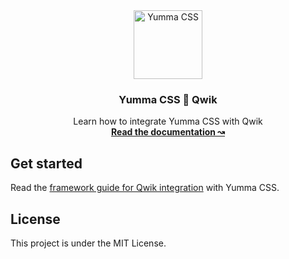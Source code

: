 <div align="center">
  <a href="https://yummacss.com" target="_blank" target="_blank" rel="noopener noreferrer">
    <img alt="Yumma CSS" src="https://www.yummacss.com/trademark/mark.png" width="110" style="max-width: 100%;">
  </a>
</div>

<h3 align="center">Yumma CSS 🤝 Qwik</h3>

<p align="center">
  Learn how to integrate Yumma CSS with Qwik
  <br>
  <a href="https://yummacss.com"><strong>Read the documentation ↝</strong></a>

## Get started

Read the [framework guide for Qwik integration](https://www.yummacss.com/docs/guides/qwik) with Yumma CSS.

## License

This project is under the MIT License.
